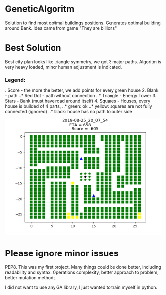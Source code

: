 # GeneticAlgoritm
Solution to find most optimal buildings positions.
Generates optimal building around Bank.
Idea came from game "They are billions"

# Best Solution 
Best city plan looks like triangle symmetry, we got 3 major paths. Algoritm is very heavy loaded, minor human adjustment is indicated.

### Legend:
. Score - the more the better, we add points for every green house
2. Blank - path
..* Red Dot - path without connection
..* Triangle - Energy Tower
3. Stars - Bank (must have road around itself)
4. Squares - Houses, every house is builded of 4 parts, 
..* green: ok
..* yellow: squares are not fully connected (ignored)
..* black: house has no path to outer side

![Alt](/City_Plan/Gold.png?raw=true "Golden Solution")

# Please ignore minor issues 
PEP8. 
This was my first project. Many things could be done better, including readability and syntax. Operations complexity, better approach to problem, better mutation methods.


I did not want to use any GA library, I just wanted to train myself in python.